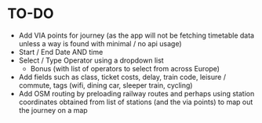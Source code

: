 # TO-DO
- Add VIA points for journey (as the app will not be fetching timetable data unless a way is found with minimal / no api usage)
- Start / End Date AND time
- Select / Type Operator using a dropdown list 
    - Bonus (with list of operators to select from across Europe)
- Add fields such as class, ticket costs, delay, train code, leisure / commute, tags (wifi, dining car, sleeper train, cycling)
- Add OSM routing by preloading railway routes and perhaps using station coordinates obtained from list of stations (and the via points) to map out the journey on a map